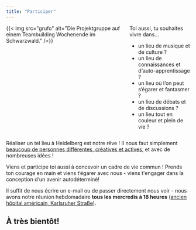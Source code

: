 ```yaml
---
title: "Participer"
---
```



<div class="columns">
    <div class="column">
        {{< img src="grufo" alt="Die Projektgruppe auf einem Teambuilding Wochenende im Schwarzwald." />}}
    </div>
    <div class="column">
        Toi aussi, tu souhaites vivre dans...
        <ul>
        <li>un lieu de musique et de culture ?</li>
        <li>un lieu de connaissances et d‘auto-apprentissage ?</li>
        <li>un lieu où l‘on peut s‘égarer et fantasmer ?</li>
        <li>un lieu de débats et de discussions ?</li>
        <li>un lieu tout en couleur et plein de vie ?</li>
        </ul>
    </div>
</div>

Réaliser un tel lieu à Heidelberg est notre rêve ! Il nous faut simplement [beaucoup de personnes différentes, créatives et actives](/fr/qui-sommes-nous), et avec de nombreuses idées !

Viens et participe toi aussi à concevoir un cadre de vie commun ! Prends ton courage en main et viens t‘égarer avec nous - viens t'engager dans la conception d‘un avenir autodéterminé!

Il suffit de nous écrire un e-mail ou de passer directement nous voir - nous avons notre réunion hebdomadaire **tous les mercredis à 18 heures** ([ancien hôpital américain, Karlsruher Straße]({{https://www.openstreetmap.org/#map=17/49.37609/8.68707}} )).

## À très bientôt!
